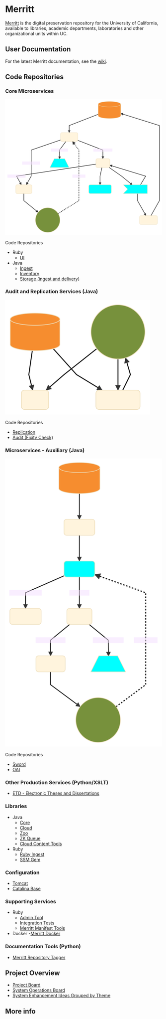 # Merritt 

[Merritt](https://merritt.cdlib.org) is the digital preservation repository for the University of California, available to libraries, academic departments, laboratories and other organizational units within UC.

## User Documentation
For the latest Merritt documentation, see the [wiki](https://github.com/cdluc3/mrt-doc/wiki).

## Code Repositories

### Core Microservices 
![](diagrams/overview-core.mmd.svg)

Code Repositories
- Ruby
  - [UI](https://github.com/CDLUC3/mrt-dashboard)
- Java
  - [Ingest](https://github.com/CDLUC3/mrt-ingest)
  - [Inventory](https://github.com/CDLUC3/mrt-inventory)
  - [Storage (ingest and delivery)](https://github.com/CDLUC3/mrt-store)

### Audit and Replication Services (Java)
![](diagrams/overview-replic.mmd.svg)

Code Repositories
- [Replication](https://github.com/CDLUC3/mrt-replic)
- [Audit (Fixity Check)](https://github.com/CDLUC3/mrt-audit)

### Microservices - Auxiliary (Java)
![](diagrams/overview-dryad.mmd.svg)

Code Repositories
- [Sword](https://github.com/CDLUC3/mrt-sword)
- [OAI](https://github.com/CDLUC3/mrt-oai)

### Other Production Services (Python/XSLT)
- [ETD - Electronic Theses and Dissertations](https://github.com/CDLUC3/uc3-etds)

### Libraries
- Java
  - [Core](https://github.com/CDLUC3/mrt-core2)
  - [Cloud](https://github.com/CDLUC3/mrt-cloud)
  - [Zoo](https://github.com/CDLUC3/mrt-zoo)
  - [ZK Queue](https://github.com/CDLUC3/cdl-zk-queue)
  - [Cloud Content Tools](https://github.com/CDLUC3/mrt-cloudhost-pub)
- Ruby
  - [Ruby Ingest](https://github.com/CDLUC3/mrt-ingest-ruby)
  - [SSM Gem](https://github.com/CDLUC3/uc3-ssm)

### Configuration
- [Tomcat](https://github.com/CDLUC3/mrt-tomcat)
- [Catalina Base](https://github.com/CDLUC3/tomcat8_catalina_base)

### Supporting Services
- Ruby
  - [Admin Tool](https://github.com/CDLUC3/mrt-admin-lambda)
  - [Integration Tests](https://github.com/CDLUC3/mrt-integ-tests)
  - [Merritt Manifest Tools](https://github.com/CDLUC3/merritt-manifest)
- Docker
  -[Merritt Docker](https://github.com/CDLUC3/merritt-docker)
### Documentation Tools (Python)
-  [Merritt Repository Tagger](https://github.com/CDLUC3/mrt-repo-tagger)

## Project Overview
- [Project Board](https://github.com/CDLUC3/mrt-doc/projects/1)
- [System Operations Board](https://github.com/CDLUC3/mrt-doc/projects/4)
- [System Enhancement Ideas Grouped by Theme](https://github.com/CDLUC3/mrt-doc/milestones)

## More info


